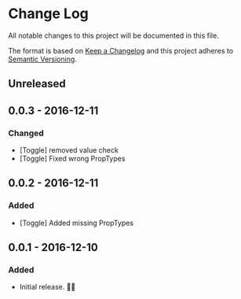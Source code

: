 # Change Log
All notable changes to this project will be documented in this file.

The format is based on [Keep a Changelog](http://keepachangelog.com/)
and this project adheres to [Semantic Versioning](http://semver.org/).

## Unreleased

## 0.0.3 - 2016-12-11
### Changed
- [Toggle] removed value check
- [Toggle] Fixed wrong PropTypes

## 0.0.2 - 2016-12-11
### Added
- [Toggle] Added missing PropTypes

## 0.0.1 - 2016-12-10
### Added
- Initial release. 👾👾
